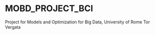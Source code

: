 # MOBD_PROJECT_BCI
Project for Models and Optimization for Big Data, University of Rome Tor Vergata
